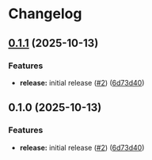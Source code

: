 # Changelog

## [0.1.1](https://github.com/jimeh/vscode-executable-on-save/compare/executable-on-save-v0.1.0...executable-on-save-v0.1.1) (2025-10-13)


### Features

* **release:** initial release ([#2](https://github.com/jimeh/vscode-executable-on-save/issues/2)) ([6d73d40](https://github.com/jimeh/vscode-executable-on-save/commit/6d73d40c0cc1a384ea73550c3614c0b7568c5077))

## 0.1.0 (2025-10-13)


### Features

* **release:** initial release ([#2](https://github.com/jimeh/vscode-executable-on-save/issues/2)) ([6d73d40](https://github.com/jimeh/vscode-executable-on-save/commit/6d73d40c0cc1a384ea73550c3614c0b7568c5077))
